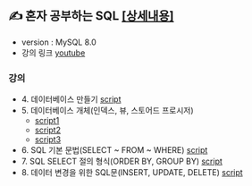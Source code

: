 ## ✍ 혼자 공부하는 SQL [[상세내용]](https://github.com/kbjung/SQL/tree/main/MySQL)
+ version : MySQL 8.0
+ 강의 링크 [youtube](https://youtube.com/playlist?list=PLVsNizTWUw7GCfy5RH27cQL5MeKYnl8Pm)

### 강의
+ 4\. 데이터베이스 만들기 [script](https://github.com/kbjung/SQL/blob/main/MySQL/ch4_make_database.sql)
+ 5\. 데이터베이스 개체(인덱스, 뷰, 스토어드 프로시저)
  - [script1](https://github.com/kbjung/SQL/blob/main/MySQL/ch5_database_entity01.sql)
  - [script2](https://github.com/kbjung/SQL/blob/main/MySQL/ch5_database_entity02.sql)
  - [script3](https://github.com/kbjung/SQL/blob/main/MySQL/ch5_database_entity03.sql)
+ 6\. SQL 기본 문법(SELECT ~ FROM ~ WHERE) [script](https://github.com/kbjung/SQL/blob/main/MySQL/ch6.sql)
+ 7\. SQL SELECT 절의 형식(ORDER BY, GROUP BY) [script](https://github.com/kbjung/SQL/blob/main/MySQL/ch7.sql)
+ 8\. 데이터 변경을 위한 SQL문(INSERT, UPDATE, DELETE) [script](https://github.com/kbjung/SQL/blob/main/MySQL/ch8.sql)
